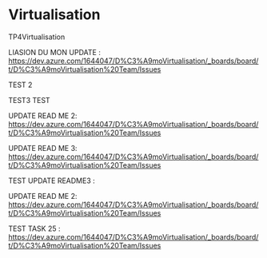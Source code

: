 # Virtualisation
TP4Virtualisation


LIASION DU MON UPDATE : https://dev.azure.com/1644047/D%C3%A9moVirtualisation/_boards/board/t/D%C3%A9moVirtualisation%20Team/Issues

TEST 2


TEST3
TEST


UPDATE READ ME 2: https://dev.azure.com/1644047/D%C3%A9moVirtualisation/_boards/board/t/D%C3%A9moVirtualisation%20Team/Issues



UPDATE READ ME 3: https://dev.azure.com/1644047/D%C3%A9moVirtualisation/_boards/board/t/D%C3%A9moVirtualisation%20Team/Issues



TEST UPDATE README3 : 

UPDATE READ ME 2: https://dev.azure.com/1644047/D%C3%A9moVirtualisation/_boards/board/t/D%C3%A9moVirtualisation%20Team/Issues


TEST TASK 25 : https://dev.azure.com/1644047/D%C3%A9moVirtualisation/_boards/board/t/D%C3%A9moVirtualisation%20Team/Issues
